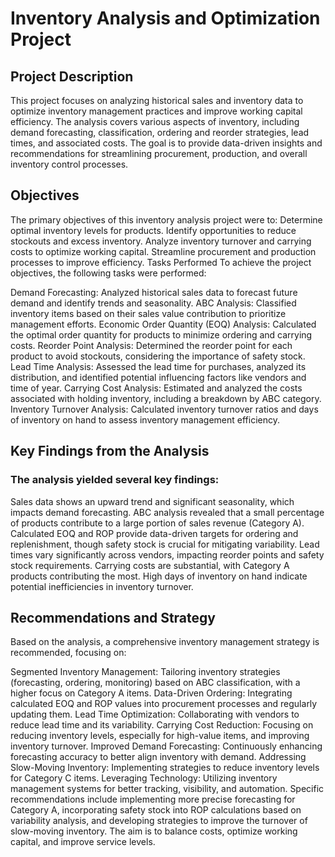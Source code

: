 # Inventory Analysis and Optimization Project

## Project Description
This project focuses on analyzing historical sales and inventory data to optimize inventory management practices and improve working capital efficiency. The analysis covers various aspects of inventory, including demand forecasting, classification, ordering and reorder strategies, lead times, and associated costs. The goal is to provide data-driven insights and recommendations for streamlining procurement, production, and overall inventory control processes.

## Objectives
The primary objectives of this inventory analysis project were to:
Determine optimal inventory levels for products.
Identify opportunities to reduce stockouts and excess inventory.
Analyze inventory turnover and carrying costs to optimize working capital.
Streamline procurement and production processes to improve efficiency.
Tasks Performed
To achieve the project objectives, the following tasks were performed:

Demand Forecasting: Analyzed historical sales data to forecast future demand and identify trends and seasonality.
ABC Analysis: Classified inventory items based on their sales value contribution to prioritize management efforts.
Economic Order Quantity (EOQ) Analysis: Calculated the optimal order quantity for products to minimize ordering and carrying costs.
Reorder Point Analysis: Determined the reorder point for each product to avoid stockouts, considering the importance of safety stock.
Lead Time Analysis: Assessed the lead time for purchases, analyzed its distribution, and identified potential influencing factors like vendors and time of year.
Carrying Cost Analysis: Estimated and analyzed the costs associated with holding inventory, including a breakdown by ABC category.
Inventory Turnover Analysis: Calculated inventory turnover ratios and days of inventory on hand to assess inventory management efficiency.


## Key Findings from the Analysis
### The analysis yielded several key findings:

Sales data shows an upward trend and significant seasonality, which impacts demand forecasting.
ABC analysis revealed that a small percentage of products contribute to a large portion of sales revenue (Category A).
Calculated EOQ and ROP provide data-driven targets for ordering and replenishment, though safety stock is crucial for mitigating variability.
Lead times vary significantly across vendors, impacting reorder points and safety stock requirements.
Carrying costs are substantial, with Category A products contributing the most. High days of inventory on hand indicate potential inefficiencies in inventory turnover.


## Recommendations and Strategy
Based on the analysis, a comprehensive inventory management strategy is recommended, focusing on:

Segmented Inventory Management: Tailoring inventory strategies (forecasting, ordering, monitoring) based on ABC classification, with a higher focus on Category A items.
Data-Driven Ordering: Integrating calculated EOQ and ROP values into procurement processes and regularly updating them.
Lead Time Optimization: Collaborating with vendors to reduce lead time and its variability.
Carrying Cost Reduction: Focusing on reducing inventory levels, especially for high-value items, and improving inventory turnover.
Improved Demand Forecasting: Continuously enhancing forecasting accuracy to better align inventory with demand.
Addressing Slow-Moving Inventory: Implementing strategies to reduce inventory levels for Category C items.
Leveraging Technology: Utilizing inventory management systems for better tracking, visibility, and automation.
Specific recommendations include implementing more precise forecasting for Category A, incorporating safety stock into ROP calculations based on variability analysis, and developing strategies to improve the turnover of slow-moving inventory. The aim is to balance costs, optimize working capital, and improve service levels.

